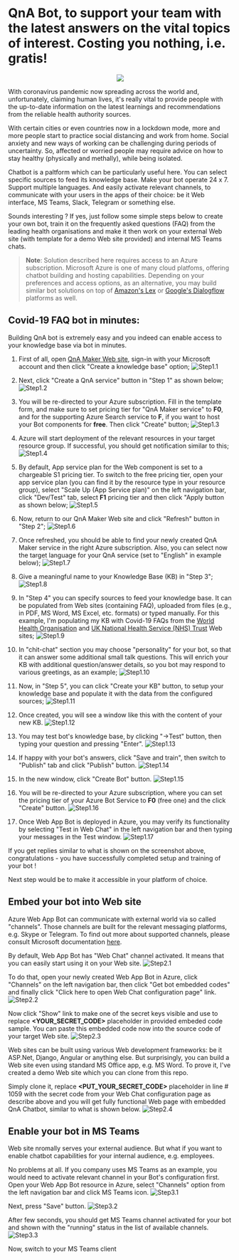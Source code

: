 # QnA Bot, to support your team with the latest answers on the vital topics of interest. Costing you nothing, i.e. gratis!

<p align="center">
  <img src="/images/chatbot.png">
</p>

With coronavirus pandemic now spreading across the world and, unfortunately, claiming human lives, it's really vital to provide people with the up-to-date information on the latest learnings and recommendations from the reliable health authority sources.

With certain cities or even countries now in a lockdown mode, more and more people start to practice social distancing and work from home. Social anxiety and new ways of working can be challenging during periods of uncertainty. So, affected or worried people may require advice on how to stay healthy (physically and methally), while being isolated.

Chatbot is a paltform which can be particularly useful here. You can select specific sources to feed its knowledge base. Make your bot operate 24 x 7. Support multiple languages. And easily activate relevant channels, to communicate with your users in the apps of their choice: be it Web interface, MS Teams, Slack, Telegram or something else.

Sounds interesting ? If yes, just follow some simple steps below to create your own bot, train it on the frequently asked questions (FAQ) from the leading health organisations and make it then work on your external Web site (with template for a demo Web site provided) and internal MS Teams chats.

> **Note**: Solution described here requires access to an Azure subscription. Microsoft Azure is one of many cloud platfoms, offering chatbot building and hosting capabilities. Depending on your preferences and access options, as an alternative, you may build similar bot solutions on top of [Amazon's Lex](https://aws.amazon.com/lex/) or [Google's Dialogflow](https://dialogflow.com/) platforms as well.

## Covid-19 FAQ bot in minutes:
Building QnA bot is extremely easy and you indeed can enable access to your knowledge base via bot in minutes.
1. First of all, open [QnA Maker Web site](https://www.qnamaker.ai/), sign-in with your Microsoft account and then click "Create a knowledge base" option;
![Step1.1](/images/step1_1.png)

2. Next, click "Create a QnA service" button in "Step 1" as shown below;
![Step1.2](/images/step1_2.png)

3. You will be re-directed to your Azure subscription. Fill in the template form, and make sure to set pricing tier for "QnA Maker service" to **F0**, and for the supporting Azure Search service to **F**, if you want to host your Bot components for **free**. Then click "Create" button;
![Step1.3](/images/step1_3.png)

4. Azure will start deployment of the relevant resources in your target resource group. If successful, you should get notification similar to this;
![Step1.4](/images/step1_4.png)

5. By default, App service plan for the Web component is set to a chargeable S1 pricing tier. To switch to the free pricing tier, open your app service plan (you can find it by the resource type in your resource group), select "Scale Up (App Service plan)" on the left navigation bar, click "Dev/Test" tab, select **F1** pricing tier and then click "Apply button as shown below;
![Step1.5](/images/step1_5.png)

6. Now, return to our QnA Maker Web site and click "Refresh" button in "Step 2";
![Step1.6](/images/step1_6.png)

7. Once refreshed, you should be able to find your newly created QnA Maker service in the right Azure subscription. Also, you can select now the target language for your QnA service (set to "English" in example below);
![Step1.7](/images/step1_7.png)

8. Give a meaningful name to your Knowledge Base (KB) in "Step 3";
![Step1.8](/images/step1_8.png)

9. In "Step 4" you can specify sources to feed your knowledge base. It can be populated from Web sites (containing FAQ), uploaded from files (e.g., in PDF, MS Word, MS Excel, etc. formats) or typed manually. For this example, I'm populating my KB with Covid-19 FAQs from the [World Health Organisation](https://www.who.int/news-room/q-a-detail/q-a-coronaviruses) and [UK National Health Service (NHS) Trust](https://www.ulh.nhs.uk/covid-19-latest-staff-updates-and-faqs/) Web sites;
![Step1.9](/images/step1_9.png)

10. In "chit-chat" section you may choose "personality" for your bot, so that it can answer some additional small talk questions. This will enrich your KB with additional question/answer details, so you bot may respond to various greetings, as an example;
![Step1.10](/images/step1_10.png)

11. Now, in "Step 5", you can click "Create your KB" button, to setup your knowledge base and populate it with the data from the configured sources;
![Step1.11](/images/step1_11.png)

12. Once created, you will see a window like this with the content of your new KB.
![Step1.12](/images/step1_12.png)

13. You may test bot's knowledge base, by clicking "->Test" button, then typing your question and pressing "Enter".
![Step1.13](/images/step1_13.png)

14. If happy with your bot's answers, click "Save and train", then switch to "Publish" tab and click "Publish" button.
![Step1.14](/images/step1_14.png)

15. In the new window, click "Create Bot" button.
![Step1.15](/images/step1_15.png)

16. You will be re-directed to your Azure subscription, where you can set the pricing tier of your Azure Bot Service to **F0** (free one) and the click "Create" button.
![Step1.16](/images/step1_16.png)

17. Once Web App Bot is deployed in Azure, you may verify its functionality by selecting "Test in Web Chat" in the left navigation bar and then typing your messages in the Test window.
![Step1.17](/images/step1_17.png)

If you get replies similar to what is shown on the screenshot above, congratulations - you have successfully completed setup and training of your bot !

Next step would be to make it accessible in your platform of choice.

## Embed your bot into Web site
Azure Web App Bot can communicate with external world via so called "channels". Those channels are built for the relevant messaging platforms, e.g. Skype or Telegram. To find out more about supported channels, please consult Microsoft documentation [here](https://docs.microsoft.com/en-us/azure/bot-service/bot-service-manage-channels?view=azure-bot-service-3.0).

By default, Web App Bot has "Web Chat" channel activated. It means that you can easily start using it on your Web site.
![Step2.1](/images/step2_1.png)

To do that, open your newly created Web App Bot in Azure, click "Channels" on the left navigation bar, then click "Get bot embedded  codes" and finally click "Click here to open Web Chat configuration page" link.
![Step2.2](/images/step2_2.png)

Now click "Show" link to make one of the secret keys visible and use to replace **<YOUR_SECRET_CODE>** placeholder in provided embeded code sample. You can paste this embedded code now into the source code of your target Web site.
![Step2.3](/images/step2_3.png)

Web sites can be built using various Web development frameworks: be it ASP.Net, Django, Angular or anything else. But surprisingly, you can build a Web site even using standard MS Office app, e.g. MS Word. To prove it, I've created a demo Web site which you can clone from this repo.

Simply clone it, replace **<PUT_YOUR_SECRET_CODE>** placeholder in line # 1059 with the secret code from your Web Chat configuration page as describe above and you will get fully functional Web page with embedded QnA Chatbot, similar to what is shown below.
![Step2.4](/images/step2_4.png)

## Enable your bot in MS Teams
Web site nromally serves your external audience. But what if you want to enable chatbot capabilities for your internal audience, e.g. employees.

No problems at all. If you company uses MS Teams as an example, you would need to activate relevant channel in your Bot's configuration first. Open your Web App Bot resource in Azure, select "Channels" option from the left navigation bar and click MS Teams icon.
![Step3.1](/images/step3_1.png)

Next, press "Save" button.
![Step3.2](/images/step3_2.png)

After few seconds, you should get MS Teams channel activated for your bot and shown with the "running" status in the list of available channels.
![Step3.3](/images/step3_3.png)

Now, switch to your MS Teams client
